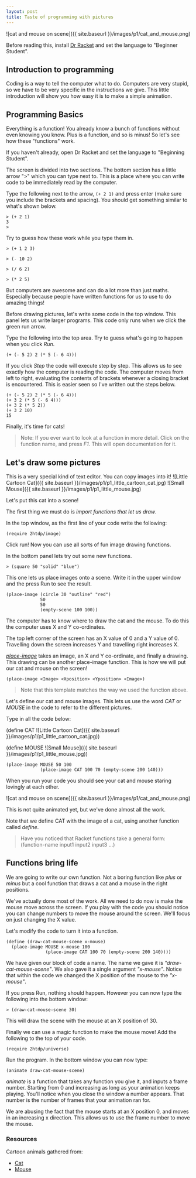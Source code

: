 ```yaml
---
layout: post
title: Taste of programming with pictures
---
```


![cat and mouse on scene]({{ site.baseurl }}/images/p1/cat_and_mouse.png)

Before reading this, install [Dr Racket](https://download.racket-lang.org/) and set the language to "Beginner Student".

## Introduction to programming

Coding is a way to tell the computer what to do. Computers are very stupid, so we have to be very specific in the instructions we give. This little introduction will show you how easy it is to make a simple animation.



## Programming Basics
Everything is a function! You already know a bunch of functions without even knowing you know. Plus is a function, and so is minus! So let's see how these "functions" work.

If you haven't already, open Dr Racket and set the language to "Beginning Student".

The screen is divided into two sections. The bottom section has a little arrow ">" which you can type next to. This is a place where you can write code to be immediately read by the computer.

Type the following next to the arrow, `(+ 2 1)` and press enter (make sure you include the brackets and spacing). You should get something similar to what's shown below.

```
> (+ 2 1)
3
>
```
Try to guess how these work while you type them in.

```
> (+ 1 2 3)

> (- 10 2)

> (/ 6 2)

> (* 2 5)

```

But computers are awesome and can do a lot more than just maths. Especially because people have written functions for us to use to do amazing things!

Before drawing pictures, let's write some code in the top window. This panel lets us write larger programs. This code only runs when we click the green run arrow.

Type the following into the top area. Try to guess what's going to happen when you click *Run*.

```
(+ (- 5 2) 2 (* 5 (- 6 4)))
```

If you click *Step* the code will execute step by step. This allows us to see exactly how the computer is reading the code. The computer moves from left to right, evaluating the contents of brackets whenever a closing bracket is encountered.
This is easier seen so I've written out the steps below.

```
(+ (- 5 2) 2 (* 5 (- 6 4)))
(+ 3 2 (* 5 (- 6 4)))
(+ 3 2 (* 5 2))
(+ 3 2 10)
15
```
Finally, it's time for cats!

> Note: If you ever want to look at a function in more detail. Click on the function name, and press *F1*. This will open documentation for it.

## Let's draw some pictures


This is a very special kind of text editor. You can copy images into it!
![Little Cartoon Cat]({{ site.baseurl }}/images/p1/p1_little_cartoon_cat.jpg)
![Small Mouse]({{ site.baseurl }}/images/p1/p1_little_mouse.jpg)

Let's put this cat into a scene!

The first thing we must do is *import functions that let us draw*.

In the top window, as the first line of your code write the following:

``` (require 2htdp/image) ```

Click run! Now you can use all sorts of fun image drawing functions.

In the bottom panel lets try out some new functions.

```
> (square 50 "solid" "blue")
```

This one lets us place images onto a scene.
Write it in the upper window and the press Run to see the result.

```
(place-image (circle 30 "outline" "red")
             50
             50
             (empty-scene 100 100))
```
The computer has to know where to draw the cat and the mouse. To do this the computer uses X and Y co-ordinates.

The top left corner of the screen has an X value of 0 and a Y value of 0. Travelling down the screen increases Y and travelling right increases X.

[*place-image*](https://docs.racket-lang.org/teachpack/2htdpimage.html#%28def._%28%28lib._2htdp%2Fimage..rkt%29._place-image%29%29) takes an image, an X and Y co-ordinate, and finally a drawing. This drawing can be another place-image function. This is how we will put our cat and mouse on the screen!

```
(place-image <Image> <Xposition> <Yposition> <Image>)
```
> Note that this template matches the way we used the function above.

Let's define our cat and mouse images. This lets us use the word *CAT* or *MOUSE* in the code to refer to the different pictures.

Type in all the code below:


(define CAT ![Little Cartoon Cat]({{ site.baseurl }}/images/p1/p1_little_cartoon_cat.jpg))

(define MOUSE ![Small Mouse]({{ site.baseurl }}/images/p1/p1_little_mouse.jpg))

```
(place-image MOUSE 50 100
             (place-image CAT 100 70 (empty-scene 200 140)))
```

When you run your code you should see your cat and mouse staring lovingly at each other.

![cat and mouse on scene]({{ site.baseurl }}/images/p1/cat_and_mouse.png)

This is not quite animated yet, but we've done almost all the work.

Note that we define CAT with the image of a cat, using another function called *define*.

> Have you noticed that Racket functions take a general form: (function-name input1 input2 input3 ...)


## Functions bring life

We are going to write our own function. Not a boring function like *plus* or *minus* but a cool function that draws a cat and a mouse in the right positions.

We've actually done most of the work. All we need to do now is make the mouse move across the screen. If you play with the code you should notice you can change numbers to move the mouse around the screen. We'll focus on just changing the X value.

Let's modify the code to turn it into a function.

```
(define (draw-cat-mouse-scene x-mouse)
  (place-image MOUSE x-mouse 100
               (place-image CAT 100 70 (empty-scene 200 140))))
```


We have given our block of code a name. The name we gave it is *"draw-cat-mouse-scene"*. We also gave it a single argument *"x-mouse"*.
Notice that within the code we changed the X position of the mouse to the *"x-mouse"*.

If you press Run, nothing should happen. However you can now type the following into the bottom window:

```
> (draw-cat-mouse-scene 30)
```

This will draw the scene with the mouse at an X position of 30.

Finally we can use a magic function to make the mouse move!
Add the following to the top of your code.

```
(require 2htdp/universe)
```

Run the program. In the bottom window you can now type:

```
(animate draw-cat-mouse-scene)
```

*animate* is a function that takes any function you give it, and inputs a frame number. Starting from 0 and increasing as long as your animation keeps playing. You'll notice when you close the window a number appears. That number is the number of frames that your animation ran for.

We are abusing the fact that the mouse starts at an X position 0, and moves in an increasing x direction. This allows us to use the frame number to move the mouse.




### Resources

Cartoon animals gathered from:

- [Cat](http://cliparts.co/clipart/3608707)
- [Mouse](http://cliparts.co/clipart/5908)
